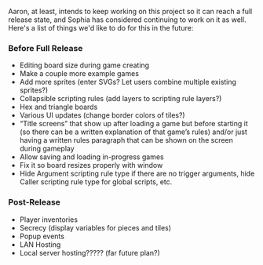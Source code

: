 Aaron, at least, intends to keep working on this project so it can reach a full release state, and Sophia has considered continuing to work on it as well. Here's a list of things we'd like to do for this in the future:

### Before Full Release
* Editing board size during game creating
* Make a couple more example games
* Add more sprites (enter SVGs? Let users combine multiple existing sprites?)
* Collapsible scripting rules (add layers to scripting rule layers?)
* Hex and triangle boards
* Various UI updates (change border colors of tiles?)
* “Title screens” that show up after loading a game but before starting it (so there can be a written explanation of that game’s rules) and/or just having a written rules paragraph that can be shown on the screen during gameplay
* Allow saving and loading in-progress games
* Fix it so board resizes properly with window
* Hide Argument scripting rule type if there are no trigger arguments, hide Caller scripting rule type for global scripts, etc.

### Post-Release
* Player inventories
* Secrecy (display variables for pieces and tiles)
* Popup events
* LAN Hosting
* Local server hosting????? (far future plan?)
